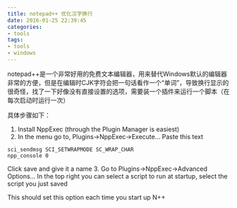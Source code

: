 ```yaml
---
title: notepad++ 优化汉字换行
date: 2016-01-25 22:39:45
categories:
- tools
tags:
- tools
- windows
---
```


notepad++是一个非常好用的免费文本编辑器，用来替代Windows默认的编辑器非常的方便，但是在编辑时CJK字符会把一句话看作一个“单词”，导致换行显示的很奇怪，找了一下好像没有直接设置的选项，需要装一个插件来运行一个脚本（在每次启动时运行一次）

具体步骤如下：

1. Install NppExec (through the Plugin Manager is easiest)
2. In the menu go to, Plugins->NppExec->Execute...
Paste this text

```
sci_sendmsg SCI_SETWRAPMODE SC_WRAP_CHAR
npp_console 0
```
Click save and give it a name
3. Go to Plugins->NppExec->Advanced Options...
In the top right you can select a script to run at startup, select the script you just saved

This should set this option each time you start up N++